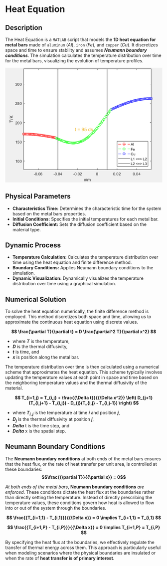 # Heat Equation

## Description

The Heat Equation is a `MATLAB` script that models the **1D heat equation for metal bars** made of `aluminum` (*Al*), `iron` (*Fe*), and `copper` (*Cu*). It discretizes space and time to ensure stability and assumes ***Neumann boundary conditions***. The simulation calculates the temperature distribution over time for the metal bars, visualizing the evolution of temperature profiles.

<p align="center">
    <a href="https://github.com/justin-marian/heat-equation/tree/main/demo/simulation.mp4">
        <img src="images/final_result.png" alt="FINAL_RESULT" style="max-width: 100%; height: auto;">
    </a>
</p>

## Physical Parameters

- **Characteristics Time:** Determines the characteristic time for the system based on the metal bars properties.
- **Initial Conditions:** Specifies the initial temperatures for each metal bar.
- **Diffusion Coefficient:** Sets the diffusion coefficient based on the material type.

## Dynamic Process

- **Temperature Calculation:** Calculates the temperature distribution over time using the heat equation and finite difference method.
- **Boundary Conditions:** Applies Neumann boundary conditions to the simulation.
- **Dynamic Visualization:** Dynamically visualizes the temperature distribution over time using a graphical simulation.

## Numerical Solution

To solve the heat equation numerically, the finite difference method is employed. This method discretizes both space and time, allowing us to approximate the continuous heat equation using discrete values.

**$$
\frac{\partial T}{\partial t} = D \frac{\partial^2 T}{\partial x^2}
$$**

- where **$T$** is the temperature,
- **$D$** is the thermal diffusivity,
- **$t$** is time, and
- **$x$** is position along the metal bar.

The temperature distribution over time is then calculated using a numerical scheme that approximates the heat equation. This scheme typically involves updating the temperature values at each point in space and time based on the neighboring temperature values and the thermal diffusivity of the material.

**$$
T_{i+1,j} = T_{i,j} + \frac{{\Delta t}}{{\Delta x^2}} \left( D_{j+1}(T_{i,j+1} - T_{i,j}) - D_{j}(T_{i,j} - T_{i,j-1}) \right)
$$**

- where **$T_{i,j}$** is the temperature at time **$i$** and position **$j$**,
- **$D_{j}$** is the thermal diffusivity at position **$j$**,
- **$Delta$** t is the time step, and
- **$Delta$** x is the spatial step.

## Neumann Boundary Conditions

The **Neumann boundary conditions** at both ends of the metal bars ensures that the heat flux, or the rate of heat transfer per unit area, is controlled at these boundaries:
**$$\frac{{\partial T}}{{\partial x}} = 0$$**

*At both ends of the metal bars*, **Neumann boundary conditions** *are enforced*. These conditions dictate the heat flux at the boundaries rather than directly setting the temperature. Instead of directly prescribing the temperature values, these conditions govern how heat is allowed to flow into or out of the system through the boundaries.

**$$
\frac{{T_{i+1,1} - T_{i,1}}}{{\Delta x}} = 0 \implies T_{i+1,1} = T_{i,1}
$$**

**$$
\frac{{T_{i+1,P} - T_{i,P}}}{{\Delta x}} = 0 \implies T_{i+1,P} = T_{i,P}
$$**

By specifying the heat flux at the boundaries, we effectively regulate the transfer of thermal energy across them. This approach is particularly useful when modeling scenarios where the physical boundaries are insulated or when the rate of **heat transfer is of primary interest**.
